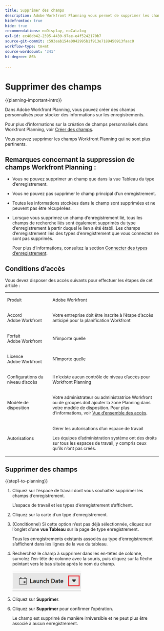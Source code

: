 ```yaml
---
title: Supprimer des champs
description: Adobe Workfront Planning vous permet de supprimer les champs personnalisés qui ne sont plus pertinents.
hidefromtoc: true
hide: true
recommendations: noDisplay, noCatalog
exl-id: ec48db42-2395-4439-97ae-e4f5242170b7
source-git-commit: c593eab154a0942995b1f913e7189450913faac0
workflow-type: tm+mt
source-wordcount: '341'
ht-degree: 86%

---
```


<!--update the metadata with real information when making this available in TOC and in the left nav-->

<!---
title: Delete fields
description: In Adobe Planning, you can delete custom fields that are no longer relevant.
hidefromtoc: yes
hide: yes
author: Alina
feature: (*******************WE NEED A NEW ONE*******************)
role: User, Administrator (************is this right???************)
recommendations: noDisplay, noCatalog
--->

# Supprimer des champs

{{planning-important-intro}}

Dans Adobe Workfront Planning, vous pouvez créer des champs personnalisés pour stocker des informations sur les enregistrements.

Pour plus d’informations sur la création de champs personnalisés dans Workfront Planning, voir [Créer des champs](/help/quicksilver/planning/fields/create-fields.md).

Vous pouvez supprimer les champs Workfront Planning qui ne sont plus pertinents.

## Remarques concernant la suppression de champs Workfront Planning :

* Vous ne pouvez supprimer un champ que dans la vue Tableau du type d’enregistrement.
* Vous ne pouvez pas supprimer le champ principal d’un enregistrement.
* Toutes les informations stockées dans le champ sont supprimées et ne peuvent pas être récupérées.
* Lorsque vous supprimez un champ d’enregistrement lié, tous les champs de recherche liés sont également supprimés du type d’enregistrement à partir duquel le lien a été établi. Les champs d’enregistrement liés des types d’enregistrement que vous connectez ne sont pas supprimés.

  Pour plus d’informations, consultez la section [Connecter des types d’enregistrement](/help/quicksilver/planning/architecture/connect-record-types.md).

<!-- this is not possible yet, since fields cannot be shared yet; maybe move this up a bit, in this bullet list: * When you delete a field, it is deleted from all records associated with the field.-->

## Conditions d’accès

Vous devez disposer des accès suivants pour effectuer les étapes de cet article :

<table style="table-layout:auto">
 <col>
 </col>
 <col>
 </col>
 <tbody>
    <tr>
<tr>
<td>
   <p> Produit</p> </td>
   <td>
   <p> Adobe Workfront</p> </td>
  </tr>  
 <td role="rowheader"><p>Accord Adobe Workfront</p></td>
   <td>
<p>Votre entreprise doit être inscrite à l’étape d’accès anticipé pour la planification Workfront </p>
   </td>
  </tr>
  <tr>
   <td role="rowheader"><p>Forfait Adobe Workfront</p></td>
   <td>
<p>N’importe quelle</p>
   </td>
  </tr>
  <tr>
   <td role="rowheader"><p>Licence Adobe Workfront</p></td>
   <td>
   <p>N’importe quelle</p> 
  </td>
  </tr>

<tr>
   <td role="rowheader"><p>Configurations du niveau d’accès</p></td>
   <td> <p>Il n’existe aucun contrôle de niveau d’accès pour Workfront Planning</p>  
</td>
  </tr>
<tr>
   <td role="rowheader"><p>Modèle de disposition</p></td>
   <td> <p>Votre administrateur ou administratrice Workfront ou de groupes doit ajouter la zone Planning dans votre modèle de disposition. Pour plus d’informations, voir <a href="/help/quicksilver/planning/access/access-overview.md">Vue d’ensemble des accès</a>. </p>  
</td>
  </tr>
<tr>
   <td role="rowheader"><p>Autorisations</p></td>
   <td> <p>Gérer les autorisations d’un espace de travail</a> </p>  
   <p>Les équipes d’administration système ont des droits sur tous les espaces de travail, y compris ceux qu’ils n’ont pas créés.</p>
</td>
  </tr>
 </tbody>
</table>



<!--Maybe enable this at GA - but Planning is not supposed to have Access controls in the Workfront Access Level: 
>[!NOTE]
>
>If you don't have access, ask your Workfront administrator if they set additional restrictions in your access level. For information on how a Workfront administrator can change your access level, see [Create or modify custom access levels](/help/quicksilver/administration-and-setup/add-users/configure-and-grant-access/create-modify-access-levels.md). -->

## Supprimer des champs

<!--When they release the sharing of fields between other records, revise this section.  -->

{{step1-to-planning}}

1. Cliquez sur l’espace de travail dont vous souhaitez supprimer les champs d’enregistrement.

   L’espace de travail et les types d’enregistrement s’affichent.

1. Cliquez sur la carte d’un type d’enregistrement.

1. (Conditionnel) Si cette option n’est pas déjà sélectionnée, cliquez sur l’onglet d’une **vue Tableau** sur la page de type enregistrement.

   Tous les enregistrements existants associés au type d’enregistrement s’affichent dans les lignes de la vue du tableau.

1. Recherchez le champ à supprimer dans les en-têtes de colonne, survolez l’en-tête de colonne avec la souris, puis cliquez sur la flèche pointant vers le bas située après le nom du champ.

   ![](assets/arrow-menu-after-name-of-field-in-table-header-highlighted.png)

1. Cliquez sur **Supprimer**. <!-- check this: they might replace it with **Delete field**-->

   <!--insert screen shot when finalized-->

1. Cliquez sur **Supprimer** pour confirmer l’opération.

   Le champ est supprimé de manière irréversible et ne peut plus être associé à aucun enregistrement.
